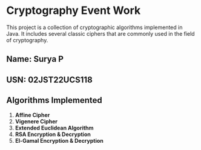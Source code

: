 # Cryptography Event Work

This project is a collection of cryptographic algorithms implemented in Java. It includes several classic ciphers that are commonly used in the field of cryptography. 

## **Name**: **Surya P**  
## **USN**: **02JST22UCS118**

## Algorithms Implemented

1. **Affine Cipher**  
2. **Vigenere Cipher**  
3. **Extended Euclidean Algorithm**
4. **RSA Encryption & Decryption**  
5. **El-Gamal Encryption & Decryption**  
